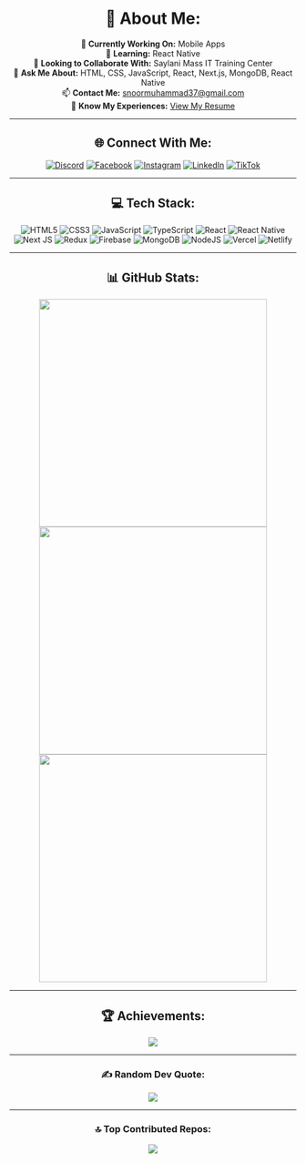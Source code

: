 <div align="center">

# 💫 About Me:
🔭 **Currently Working On:** Mobile Apps<br>
🌱 **Learning:** React Native<br>
👯 **Looking to Collaborate With:** Saylani Mass IT Training Center<br>
💬 **Ask Me About:** HTML, CSS, JavaScript, React, Next.js, MongoDB, React Native<br>
📫 **Contact Me:** [snoormuhammad37@gmail.com](mailto:snoormuhammad37@gmail.com)<br>
📄 **Know My Experiences:** [View My Resume](#)

---

## 🌐 Connect With Me:
[![Discord](https://img.shields.io/badge/Discord-%237289DA.svg?style=for-the-badge&logo=discord&logoColor=white)](https://discord.gg/sajid220490) 
[![Facebook](https://img.shields.io/badge/Facebook-%231877F2.svg?style=for-the-badge&logo=facebook&logoColor=white)](https://facebook.com/SajidNoorMuhammad1) 
[![Instagram](https://img.shields.io/badge/Instagram-%23E4405F.svg?style=for-the-badge&logo=instagram&logoColor=white)](https://instagram.com/sk9408899) 
[![LinkedIn](https://img.shields.io/badge/LinkedIn-%230077B5.svg?style=for-the-badge&logo=linkedin&logoColor=white)](https://linkedin.com/in/sajid-noor-muhammad-97b059204) 
[![TikTok](https://img.shields.io/badge/TikTok-%23000000.svg?style=for-the-badge&logo=tiktok&logoColor=white)](https://tiktok.com/@sajidnoor1234)

---

## 💻 Tech Stack:
![HTML5](https://img.shields.io/badge/html5-%23E34F26.svg?style=for-the-badge&logo=html5&logoColor=white)
![CSS3](https://img.shields.io/badge/css3-%231572B6.svg?style=for-the-badge&logo=css3&logoColor=white)
![JavaScript](https://img.shields.io/badge/javascript-%23323330.svg?style=for-the-badge&logo=javascript&logoColor=%23F7DF1E)
![TypeScript](https://img.shields.io/badge/typescript-%23007ACC.svg?style=for-the-badge&logo=typescript&logoColor=white)
![React](https://img.shields.io/badge/react-%2320232a.svg?style=for-the-badge&logo=react&logoColor=%2361DAFB)
![React Native](https://img.shields.io/badge/react_native-%2320232a.svg?style=for-the-badge&logo=react&logoColor=%2361DAFB)
![Next JS](https://img.shields.io/badge/Next-black?style=for-the-badge&logo=next.js&logoColor=white)
![Redux](https://img.shields.io/badge/redux-%23593d88.svg?style=for-the-badge&logo=redux&logoColor=white)
![Firebase](https://img.shields.io/badge/firebase-%23039BE5.svg?style=for-the-badge&logo=firebase)
![MongoDB](https://img.shields.io/badge/mongodb-%234ea94b.svg?style=for-the-badge&logo=mongodb&logoColor=white)
![NodeJS](https://img.shields.io/badge/node.js-6DA55F?style=for-the-badge&logo=node.js&logoColor=white)
![Vercel](https://img.shields.io/badge/vercel-%23000000.svg?style=for-the-badge&logo=vercel&logoColor=white)
![Netlify](https://img.shields.io/badge/netlify-%23000000.svg?style=for-the-badge&logo=netlify&logoColor=#00C7B7)

---

## 📊 GitHub Stats:
<img src="https://github-readme-stats.vercel.app/api?username=sajidnoormuhammad&theme=midnight-purple&hide_border=false&include_all_commits=false&count_private=false" width="400px" />  
<img src="https://github-readme-streak-stats.herokuapp.com/?user=sajidnoormuhammad&theme=midnight-purple&hide_border=false" width="400px" />  
<img src="https://github-readme-stats.vercel.app/api/top-langs/?username=sajidnoormuhammad&theme=midnight-purple&hide_border=false&include_all_commits=false&count_private=false&layout=compact" width="400px" />

---

## 🏆 Achievements:
<img src="https://github-profile-trophy.vercel.app/?username=sajidnoormuhammad&theme=apprentice&no-frame=false&no-bg=true&margin-w=4" />

---

### ✍️ Random Dev Quote:
<img src="https://quotes-github-readme.vercel.app/api?type=horizontal&theme=merko" />

---

### 🔝 Top Contributed Repos:
<img src="https://github-contributor-stats.vercel.app/api?username=sajidnoormuhammad&limit=5&theme=apprentice&combine_all_yearly_contributions=true" />

</div>
